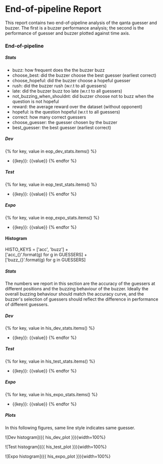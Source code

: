 # End-of-pipeline Report

This report contains two end-of-pipeline analysis of the qanta guesser and
buzzer. The first is a buzzer performance analysis; the second is the
performance of guesser and buzzer plotted against time axis.

### End-of-pipeline

##### Stats
- buzz: how frequent does the the buzzer buzz
- choose_best: did the buzzer choose the best guesser (earliest correct)
- choose_hopeful: did the buzzer choose a hopeful guesser
- rush: did the buzzer rush (w.r.t to all guessers)
- late: did the buzzer buzz too late (w.r.t to all guessers)
- not_buzzing_when_shouldnt: did buzzer choose not to buzz when the question is not hopeful
- reward: the average reward over the dataset (without opponent)
- hopeful: is the question hopeful (w.r.t to all guessers)
- correct: how many correct guessers
- choose_guesser: the guesser chosen by the buzzer
- best_guesser: the best guesser (earliest correct)

##### Dev
{% for key, value in eop_dev_stats.items() %}
- {{key}}: {{value}}
{% endfor %}

##### Test
{% for key, value in eop_test_stats.items() %}
- {{key}}: {{value}}
{% endfor %}

##### Expo
{% for key, value in eop_expo_stats.items() %}
- {{key}}: {{value}}
{% endfor %}

#### Histogram

HISTO_KEYS = ['acc', 'buzz']  + \
        ['acc_{}'.format(g) for g in GUESSERS] + \
        ['buzz_{}'.format(g) for g in GUESSERS]

##### Stats
The numbers we report in this section are the accuracy of the guessers at
different positions and the buzzing behaviour of the buzzer. Ideally the overall
buzzing behaviour should match the accuracy curve, and the buzzer's selection of
guessers should reflect the difference in performance of different guessers.

##### Dev
{% for key, value in his_dev_stats.items() %}
- {{key}}: {{value}}
{% endfor %}

##### Test
{% for key, value in his_test_stats.items() %}
- {{key}}: {{value}}
{% endfor %}

##### Expo
{% for key, value in his_expo_stats.items() %}
- {{key}}: {{value}}
{% endfor %}

##### Plots
In this following figures, same line style indicates same guesser.

![Dev histogram]({{ his_dev_plot }}){width=100%}

![Test histogram]({{ his_test_plot }}){width=100%}

![Expo histogram]({{ his_expo_plot }}){width=100%}
